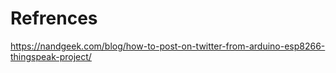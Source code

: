 # Refrences

https://nandgeek.com/blog/how-to-post-on-twitter-from-arduino-esp8266-thingspeak-project/

